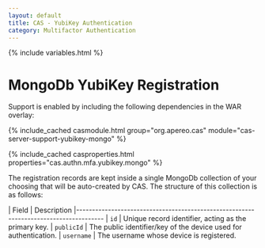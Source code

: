 ```yaml
---
layout: default
title: CAS - YubiKey Authentication
category: Multifactor Authentication
---
```


{% include variables.html %}

# MongoDb YubiKey Registration

Support is enabled by including the following dependencies in the WAR overlay:

{% include_cached casmodule.html group="org.apereo.cas" module="cas-server-support-yubikey-mongo" %}

{% include_cached casproperties.html properties="cas.authn.mfa.yubikey.mongo" %}

The registration records are kept inside a single MongoDb collection of your choosing that will be auto-created by CAS. The structure of this collection is as follows:

| Field              | Description
|--------------------------------------------------------------------------------------
| `id`               | Unique record identifier, acting as the primary key.
| `publicId`         | The public identifier/key of the device used for authentication.
| `username`         | The username whose device is registered.
